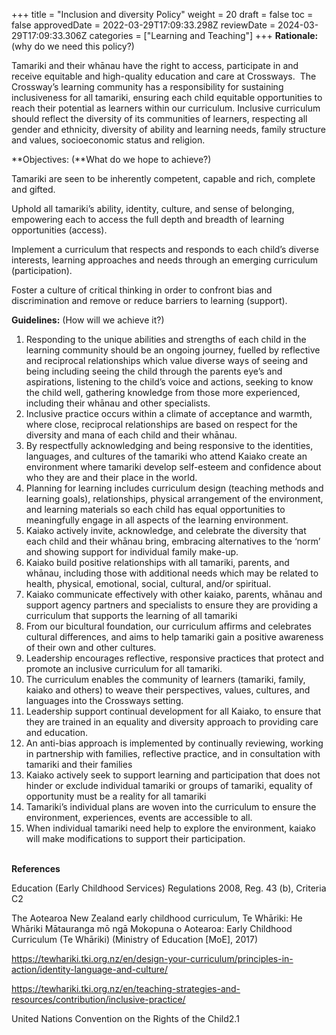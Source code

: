 +++
title = "Inclusion and diversity Policy"
weight = 20
draft = false
toc = false
approvedDate = 2022-03-29T17:09:33.298Z
reviewDate = 2024-03-29T17:09:33.306Z
categories = ["Learning and Teaching"]
+++
**Rationale:** (why do we need this policy?)

Tamariki and their whānau have the right to access, participate in and receive equitable and high-quality education and care at Crossways.  The Crossway’s learning community has a responsibility for sustaining inclusiveness for all tamariki, ensuring each child equitable opportunities to reach their potential as learners within our curriculum. Inclusive curriculum should reflect the diversity of its communities of learners, respecting all gender and ethnicity, diversity of ability and learning needs, family structure and values, socioeconomic status and religion. 

**Objectives: (**What do we hope to achieve?)

Tamariki are seen to be inherently competent, capable and rich, complete and gifted. 

Uphold all tamariki’s ability, identity, culture, and sense of belonging, empowering each to access the full depth and breadth of learning opportunities (access). 

Implement a curriculum that respects and responds to each child’s diverse interests, learning approaches and needs through an emerging curriculum (participation). 

Foster a culture of critical thinking in order to confront bias and discrimination and remove or reduce barriers to learning (support).

**Guidelines:** (How will we achieve it?)

1. Responding to the unique abilities and strengths of each child in the learning community should be an ongoing journey, fuelled by reflective and reciprocal relationships which value diverse ways of seeing and being including seeing the child through the parents eye’s and aspirations, listening to the child’s voice and actions, seeking to know the child well, gathering knowledge from those more experienced, including their whānau and other specialists.
2. Inclusive practice occurs within a climate of acceptance and warmth, where close, reciprocal relationships are based on respect for the diversity and mana of each child and their whānau.    
3. By respectfully acknowledging and being responsive to the identities, languages, and cultures of the tamariki who attend Kaiako create an environment where tamariki develop self-esteem and confidence about who they are and their place in the world.
4. Planning for learning includes curriculum design (teaching methods and learning goals), relationships, physical arrangement of the environment, and learning materials so each child has equal opportunities to meaningfully engage in all aspects of the learning environment.
5. Kaiako actively invite, acknowledge, and celebrate the diversity that each child and their whānau bring, embracing alternatives to the ‘norm’ and showing support for individual family make-up. 
6. Kaiako build positive relationships with all tamariki, parents, and whānau, including those with additional needs which may be related to health, physical, emotional, social, cultural, and/or spiritual.
7. Kaiako communicate effectively with other kaiako, parents, whānau and support agency partners and specialists to ensure they are providing a curriculum that supports the learning of all tamariki
8. From our bicultural foundation, our curriculum affirms and celebrates cultural differences, and aims to help tamariki gain a positive awareness of their own and other cultures.
9. Leadership encourages reflective, responsive practices that protect and promote an inclusive curriculum for all tamariki. 
10. The curriculum enables the community of learners (tamariki, family, kaiako and others) to weave their perspectives, values, cultures, and languages into the Crossways setting.
11. Leadership support continual development for all Kaiako, to ensure that they are trained in an equality and diversity approach to providing care and education. 
12. An anti-bias approach is implemented by continually reviewing, working in partnership with families, reflective practice, and in consultation with tamariki and their families
13. Kaiako actively seek to support learning and participation that does not hinder or exclude individual tamariki or groups of tamariki, equality of opportunity must be a reality for all tamariki 
14. Tamariki’s individual plans are woven into the curriculum to ensure the environment, experiences, events are accessible to all.
15. When individual tamariki need help to explore the environment, kaiako will make modifications to support their participation.

**\
References**

Education (Early Childhood Services) Regulations 2008, Reg. 43 (b), Criteria C2

The Aotearoa New Zealand early childhood curriculum, Te Whāriki: He Whāriki Mātauranga mō ngā Mokopuna o Aotearoa: Early Childhood Curriculum (Te Whāriki) (Ministry of Education \[MoE], 2017) 

<https://tewhariki.tki.org.nz/en/design-your-curriculum/principles-in-action/identity-language-and-culture/>

<https://tewhariki.tki.org.nz/en/teaching-strategies-and-resources/contribution/inclusive-practice/>

United Nations Convention on the Rights of the Child2.1